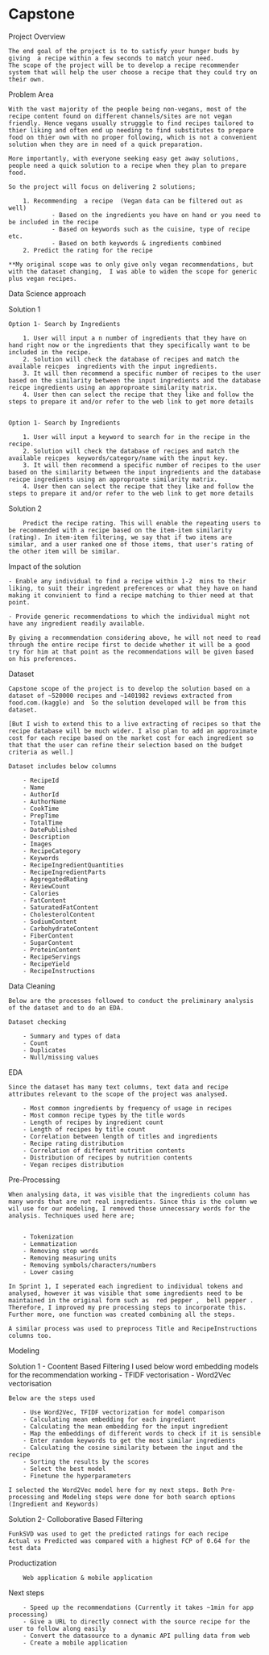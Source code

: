 # Capstone

Project Overview 


    The end goal of the project is to to satisfy your hunger buds by giving  a recipe within a few seconds to match your need.  
    The scope of the project will be to develop a recipe recommender system that will help the user choose a recipe that they could try on their own. 



Problem Area  

    With the vast majority of the people being non-vegans, most of the recipe content found on different channels/sites are not vegan friendly. Hence vegans usually strugggle to find recipes tailored to thier liking and often end up needing to find substitutes to prepare food on thier own with no proper following, which is not a convenient solution when they are in need of a quick preparation.

    More importantly, with everyone seeking easy get away solutions, people need a quick solution to a recipe when they plan to prepare food. 

    So the project will focus on delivering 2 solutions;  

        1. Recommending  a recipe  (Vegan data can be filtered out as well)
                - Based on the ingredients you have on hand or you need to be included in the recipe 
                - Based on keywords such as the cuisine, type of recipe etc. 
                - Based on both keywords & ingredients combined
        2. Predict the rating for the recipe 

    **My original scope was to only give only vegan recommendations, but with the dataset changing,  I was able to widen the scope for generic plus vegan recipes. 

Data Science approach


Solution 1

    Option 1- Search by Ingredients

        1. User will input a n number of ingredients that they have on hand right now or the ingredients that they specifically want to be included in the recipe. 
        2. Solution will check the database of recipes and match the available reicpes  ingredients with the input ingredients.
        3. It will then recommend a specific number of recipes to the user based on the similarity between the input ingredients and the database reicpe ingredients using an approproate similarity matrix.
        4. User then can select the recipe that they like and follow the steps to prepare it and/or refer to the web link to get more details


    Option 1- Search by Ingredients

        1. User will input a keyword to search for in the recipe in the recipe. 
        2. Solution will check the database of recipes and match the available reicpes  keywords/category/name with the input key.
        3. It will then recommend a specific number of recipes to the user based on the similarity between the input ingredients and the database reicpe ingredients using an approproate similarity matrix.
        4. User then can select the recipe that they like and follow the steps to prepare it and/or refer to the web link to get more details


Solution 2

        Predict the recipe rating. This will enable the repeating users to be recommended with a recipe based on the item-item similarity (rating). In item-item filtering, we say that if two items are similar, and a user ranked one of those items, that user's rating of the other item will be similar.



Impact of the solution  

    - Enable any individual to find a recipe within 1-2  mins to their liking, to suit their ingredent preferences or what they have on hand making it convinient to find a recipe matching to thier need at that point. 
    
    - Provide generic recommendations to which the individual might not have any ingredient readily available. 
    
    By giving a recommendation considering above, he will not need to read through the entire recipe first to decide whether it will be a good try for him at that point as the recommendations will be given based on his preferences. 



Dataset  

    Capstone scope of the project is to develop the solution based on a dataset of ~520000 recipes and ~1401982 reviews extracted from food.com.(kaggle) and  So the solution developed will be from this dataset.

    [But I wish to extend this to a live extracting of recipes so that the recipe database will be much wider. I also plan to add an approximate cost for each recipe based on the market cost for each ingredient so that that the user can refine their selection based on the budget criteria as well.] 

    Dataset includes below columns  

        - RecipeId 
        - Name 
        - AuthorId 
        - AuthorName 
        - CookTime 
        - PrepTime 
        - TotalTime 
        - DatePublished 
        - Description 
        - Images 
        - RecipeCategory 
        - Keywords 
        - RecipeIngredientQuantities 
        - RecipeIngredientParts 
        - AggregatedRating 
        - ReviewCount 
        - Calories 
        - FatContent 
        - SaturatedFatContent 
        - CholesterolContent 
        - SodiumContent 
        - CarbohydrateContent 
        - FiberContent 
        - SugarContent 
        - ProteinContent 
        - RecipeServings 
        - RecipeYield 
        - RecipeInstructions 


Data Cleaning

    Below are the processes followed to conduct the preliminary analysis of the dataset and to do an EDA.  

    Dataset checking  

        - Summary and types of data 
        - Count
        - Duplicates
        - Null/missing values 


 EDA
    
    Since the dataset has many text columns, text data and recipe attributes relevant to the scope of the project was analysed.

        - Most common ingredients by frequency of usage in recipes
        - Most common recipe types by the title words
        - Length of recipes by ingredient count
        - Length of recipes by title count
        - Correlation between length of titles and ingredients 
        - Recipe rating distribution
        - Correlation of different nutrition contents
        - Distribution of recipes by nutrition contents 
        - Vegan recipes distribution


Pre-Processing 

    When analysing data, it was visible that the ingredients column has many words that are not real ingredients. Since this is the column we wil use for our modeling, I removed those unnecessary words for the analysis. Techniques used here are; 


        - Tokenization
        - Lemmatization
        - Removing stop words
        - Removing measuring units
        - Removing symbols/characters/numbers
        - Lower casing

    In Sprint 1, I seperated each ingredient to individual tokens and analysed, however it was visible that some ingredients need to be maintained in the original form such as  red pepper ,  bell pepper . Therefore, I improved my pre processing steps to incorporate this. Further more, one function was created combining all the steps. 

    A similar process was used to preprocess Title and RecipeInstructions columns too.
  


Modeling


Solution 1 - Coontent Based Filtering
    I used below word embedding models for the recommendation working
        - TFIDF vectorisation
        - Word2Vec vectorisation


    Below are the steps used
 
        - Use Word2Vec, TFIDF vectorization for model comparison
        - Calculating mean embedding for each ingredient 
        - Calculating the mean embedding for the input ingredient
        - Map the embeddings of different words to check if it is sensible
        - Enter random keywords to get the most similar ingredients 
        - Calculating the cosine similarity between the input and the recipe
        - Sorting the results by the scores 
        - Select the best model
        - Finetune the hyperparameters

    I selected the Word2Vec model here for my next steps. Both Pre-processing and Modeling steps were done for both search options (Ingredient and Keywords) 


Solution 2- Colloborative Based Filtering

    FunkSVD was used to get the predicted ratings for each recipe
    Actual vs Predicted was compared with a highest FCP of 0.64 for the test data




Productization

        Web application & mobile application


Next steps


        - Speed up the recommendations (Currently it takes ~1min for app processing)
        - Give a URL to directly connect with the source recipe for the user to follow along easily
        - Convert the datasource to a dynamic API pulling data from web
        - Create a mobile application



